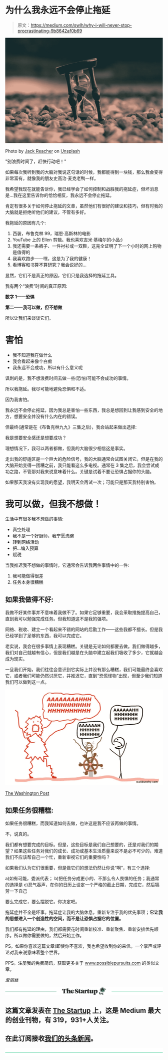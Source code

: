 # 为什么我永远不会停止拖延

> 原文：<https://medium.com/swlh/why-i-will-never-stop-procrastinating-9b8642af0b69>

![](img/38c649933af7d904b88bb683ae55ac57.png)

Photo by [Jack Reacher](https://unsplash.com/photos/BXOXnQ26B7o?utm_source=unsplash&utm_medium=referral&utm_content=creditCopyText) on [Unsplash](https://unsplash.com/search/photos/procrastinating?utm_source=unsplash&utm_medium=referral&utm_content=creditCopyText)

"别浪费时间了，赶快行动吧！"

如果每次我听到我的大脑对我说这句话的时候，我都能得到一块钱，那么我会变得非常富有，就像我的朋友史高治·麦克老鸭一样。

我希望我现在就能告诉你，我已经学会了如何控制和战胜我的拖延症，但坏消息是…我在这里告诉你的恰恰相反，我永远不会停止拖延。

肯定有很多关于如何停止拖延的文章，虽然他们有很好的建议和技巧，但有时我的大脑就是拒绝听他们的建议，不管有多好。

我拖延的原因有几个:

1.  西装，布鲁克林 99，瑞恩·高斯林的电影
2.  YouTube 上的 Ellen 剪辑。我也喜欢吉米·基梅尔的小品:)
3.  我还需要一条裤子、一件衬衫或一双鞋，这完全证明了下一个小时的网上购物是值得的
4.  我喜欢跑步——嘿，这是为了我的健康！
5.  看博客和书算不算研究？我会说好的…

显然，它们不是真正的原因，它们只是我选择的拖延工具。

我有两个“浪费”时间的真正原因:

**数字 1——恐惧**

**第二——我可以做，但不想做**

所以让我们来谈谈它们。

# 害怕

*   我不知道我在做什么
*   我会看起来像个白痴
*   我永远不会成功，所以有什么意义呢

讽刺的是，我不想浪费时间去做一些(恐怕)可能不会成功的事情。

所以我拖延。我尽可能地避免恐惧和不适。

因为我害怕。

我永远不会停止拖延，因为我总是害怕一些东西，我总是想回到让我感到安全的地方，想要安全并没有什么内在的错误。

但最终(通常是在《布鲁克林九九》三集之后)，我会站起来做出选择:

我是想要安全感还是想要成功？

理想情况下，我可以两者都做，但我的大脑很少相信这是事实。

走出我的舒适区是一个巨大的危险信号，我的大脑通常会试图关闭它。但是在我的大脑开始变得一团糟之前，我只能看这么多电视。通常在 3 集之后，我会尝试成功之路，不管那对我来说意味着什么。关键是试着不要让恐惧占据你的头脑。

如果那天我没有实现我的愿望，我明天会再试一次；可能只是那天我特别害怕。

# 我可以做，但我不想做！

生活中有很多我不想做的事情:

*   真空处理
*   我不是一个好厨师，我宁愿洗碗
*   转到网络活动
*   把…编入预算
*   赋税

当我推迟我不想做的事情时，它通常会告诉我两件事情中的一件:

1.  我可能做得很差
2.  任务本身很糟糕

## 如果我做得不好:

我做不好某件事并不意味着我做不了。如果它足够重要，我会采取措施提高自己，直到我可以勉强完成任务。但我知道这不是我的强项。

网络、税收、建立一个看起来不错的网站的后勤工作——这些我都不擅长。但是我已经学到了足够的东西，我可以完成它。

老实说，我会在很多事情上表现糟糕。关键是无论如何都要去做。我们做得越多，我们对自己就越有信心，但是我们越是在头脑中建立起我们吸收了多少，它就越会成为现实。

一旦我们开始，我们往往会意识到它实际上并没有那么糟糕，我们可能最终会喜欢它，或者我们可能仍然讨厌它，并推迟它，直到“恐慌怪物”出现，但至少我们知道我们可以做到这一点。

![](img/69344c96d8013bdd95f87400abfad8ee.png)

[The Washington Post](https://www.washingtonpost.com/news/wonk/wp/2016/04/27/why-you-cant-help-read-this-article-about-procrastination-instead-of-doing-your-job/?noredirect=on&utm_term=.0a2e9cc77568)

## 如果任务很糟糕:

如果任务很糟糕，而我知道如何去做，也许这是我不应该再做的事情。

不，说真的。

我们都有想要完成的目标。但是，这些目标是我们自己想要的，还是对我们的期望？如果这些任务对我们的成长、成功或基本生活质量来说不是必不可少的，难道我们不应该帮自己一个忙，重新审视它们的重要性吗？

如果我们认为它们很重要，但是做它们的想法仍然让你说“啊”，有三个选择:

a)如有可能，委派代表；
b)把任务分成更小的、不那么令人畏惧的任务；我通常的选择是
c)忍气吞声，在你的日历上设定一个严格的截止日期，完成它，然后犒劳一下自己

要么完成它，要么摆脱它。你决定吧。

拖延症并不全是坏事。拖延症让我的大脑休息，重新专注于我的优先事项；**它让我的思想进入一个创造性的空间，而不是让恐惧占据它的位置。**

我们都有拖延的理由，我们都需要花时间重新校准、重新聚焦、重新安排优先顺序。所以做你需要做的，然后开始工作。

PS。如果你喜欢这篇文章(即使你不喜欢，我也希望收到你的来信。一个掌声或评论对我来说意味着整个世界。

PPS。注册我的免费简讯，获取更多关于 www.possiblepursuits.com 的类似文章。

*爱丽丝*

[![](img/308a8d84fb9b2fab43d66c117fcc4bb4.png)](https://medium.com/swlh)

## 这篇文章发表在 [The Startup](https://medium.com/swlh) 上，这是 Medium 最大的创业刊物，有 319，931+人关注。

## 在此订阅接收[我们的头条新闻](http://growthsupply.com/the-startup-newsletter/)。

[![](img/b0164736ea17a63403e660de5dedf91a.png)](https://medium.com/swlh)